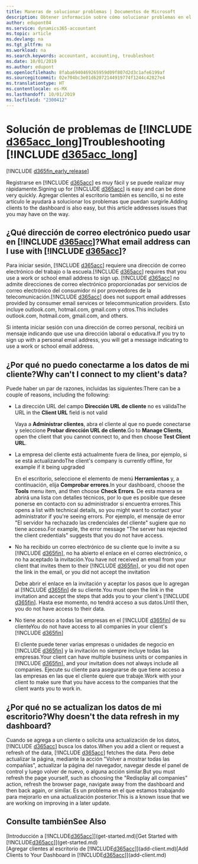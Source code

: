 ```yaml
---
title: Maneras de solucionar problemas | Documentos de Microsoft
description: Obtener información sobre cómo solucionar problemas en el Accountant Hub de Dynamics 365.
author: edupont04
ms.service: dynamics365-accountant
ms.topic: article
ms.devlang: na
ms.tgt_pltfrm: na
ms.workload: na
ms.search.keywords: accountant, accounting, troubleshoot
ms.date: 10/01/2019
ms.author: edupont
ms.openlocfilehash: 8faba6940469265959d09f807d2d3c1afe6199af
ms.sourcegitcommit: 02e704bc3e01d62072144919774f1244c42827e4
ms.translationtype: HT
ms.contentlocale: es-MX
ms.lasthandoff: 10/01/2019
ms.locfileid: "2300412"
---
```

# <a name="troubleshooting-include-d365acc_longincludesd365acc_long_mdmd"></a><span data-ttu-id="fd32e-103">Solución de problemas de [!INCLUDE [d365acc_long](includes/d365acc_long_md.md)]</span><span class="sxs-lookup"><span data-stu-id="fd32e-103">Troubleshooting [!INCLUDE [d365acc_long](includes/d365acc_long_md.md)]</span></span>
[!INCLUDE [d365fin_early_release](includes/d365fin_early_release.md.md)]

<span data-ttu-id="fd32e-104">Registrarse en [!INCLUDE [d365acc](includes/d365acc_md.md)] es muy fácil y se puede realizar muy rápidamente.</span><span class="sxs-lookup"><span data-stu-id="fd32e-104">Signing up for [!INCLUDE [d365acc](includes/d365acc_md.md)] is easy and can be done very quickly.</span></span> <span data-ttu-id="fd32e-105">Agregar clientes al escritorio también es sencillo, si no este artículo le ayudará a solucionar los problemas que puedan surgirle.</span><span class="sxs-lookup"><span data-stu-id="fd32e-105">Adding clients to the dashboard is also easy, but this article addresses issues that you may have on the way.</span></span>

## <a name="what-email-address-can-i-use-with-include-d365accincludesd365acc_mdmd"></a><span data-ttu-id="fd32e-106">¿Qué dirección de correo electrónico puedo usar en [!INCLUDE [d365acc](includes/d365acc_md.md)]?</span><span class="sxs-lookup"><span data-stu-id="fd32e-106">What email address can I use with [!INCLUDE [d365acc](includes/d365acc_md.md)]?</span></span>
<span data-ttu-id="fd32e-107">Para iniciar sesión, [!INCLUDE [d365acc](includes/d365acc_md.md)] requiere una dirección de correo electrónico del trabajo o la escuela.</span><span class="sxs-lookup"><span data-stu-id="fd32e-107">[!INCLUDE [d365acc](includes/d365acc_md.md)] requires that you use a work or school email address to sign up.</span></span> <span data-ttu-id="fd32e-108">[!INCLUDE [d365acc](includes/d365acc_md.md)] no admite direcciones de correo electrónico proporcionadas por servicios de correo electrónico del consumidor ni por proveedores de la telecomunicación.</span><span class="sxs-lookup"><span data-stu-id="fd32e-108">[!INCLUDE [d365acc](includes/d365acc_md.md)] does not support email addresses provided by consumer email services or telecommunication providers.</span></span> <span data-ttu-id="fd32e-109">Esto incluye outlook.com, hotmail.com, gmail.com y otros.</span><span class="sxs-lookup"><span data-stu-id="fd32e-109">This includes outlook.com, hotmail.com, gmail.com, and others.</span></span>  

<span data-ttu-id="fd32e-110">Si intenta iniciar sesión con una dirección de correo personal, recibirá un mensaje indicando que use una dirección laboral o educativa.</span><span class="sxs-lookup"><span data-stu-id="fd32e-110">If you try to sign up with a personal email address, you will get a message indicating to use a work or school email address.</span></span>  

## <a name="why-cant-i-connect-to-my-clients-data"></a><span data-ttu-id="fd32e-111">¿Por qué no puedo conectarme a los datos de mi cliente?</span><span class="sxs-lookup"><span data-stu-id="fd32e-111">Why can't I connect to my client's data?</span></span>
<span data-ttu-id="fd32e-112">Puede haber un par de razones, incluidas las siguientes:</span><span class="sxs-lookup"><span data-stu-id="fd32e-112">There can be a couple of reasons, including the following:</span></span>

- <span data-ttu-id="fd32e-113">La dirección URL del campo **Dirección URL de cliente** no es válida</span><span class="sxs-lookup"><span data-stu-id="fd32e-113">The URL in the **Client URL** field is not valid</span></span>  

  <span data-ttu-id="fd32e-114">Vaya a **Administrar clientes**, abra el cliente al que no puede conectarse y seleccione **Probar dirección URL de cliente**.</span><span class="sxs-lookup"><span data-stu-id="fd32e-114">Go to **Manage Clients**, open the client that you cannot connect to, and then choose **Test Client URL**.</span></span>  
- <span data-ttu-id="fd32e-115">La empresa del cliente está actualmente fuera de línea, por ejemplo, si se está actualizando</span><span class="sxs-lookup"><span data-stu-id="fd32e-115">The client's company is currently offline, for example if it being upgraded</span></span>

  <span data-ttu-id="fd32e-116">En el escritorio, seleccione el elemento de menú **Herramientas** y, a continuación, elija **Comprobar errores**.</span><span class="sxs-lookup"><span data-stu-id="fd32e-116">In your dashboard, choose the **Tools** menu item, and then choose **Check Errors**.</span></span> <span data-ttu-id="fd32e-117">De esta manera se abrirá una lista con detalles técnicos, por lo que es posible que desee ponerse en contacto con su administrador si encuentra errores.</span><span class="sxs-lookup"><span data-stu-id="fd32e-117">This opens a list with technical details, so you might want to contact your administrator if you're seeing errors.</span></span> <span data-ttu-id="fd32e-118">Por ejemplo, el mensaje de error "El servidor ha rechazado las credenciales del cliente" sugiere que no tiene acceso.</span><span class="sxs-lookup"><span data-stu-id="fd32e-118">For example, the error message "The server has rejected the client credentials" suggests that you do not have access.</span></span>  
- <span data-ttu-id="fd32e-119">No ha recibido un correo electrónico de su cliente que lo invite a su [!INCLUDE [d365fin](includes/d365fin_md.md)], no ha abierto el enlace en el correo electrónico, o no ha aceptado la invitación.</span><span class="sxs-lookup"><span data-stu-id="fd32e-119">You have not received an email from your client that invites them to their [!INCLUDE [d365fin](includes/d365fin_md.md)], or you did not open the link in the email, or you did not accept the invitation</span></span>

  <span data-ttu-id="fd32e-120">Debe abrir el enlace en la invitación y aceptar los pasos que lo agregan al [!INCLUDE [d365fin](includes/d365fin_md.md)] de su cliente.</span><span class="sxs-lookup"><span data-stu-id="fd32e-120">You must open the link in the invitation and accept the steps that adds you to your client's [!INCLUDE [d365fin](includes/d365fin_md.md)].</span></span> <span data-ttu-id="fd32e-121">Hasta ese momento, no tendrá acceso a sus datos.</span><span class="sxs-lookup"><span data-stu-id="fd32e-121">Until then, you do not have access to their data.</span></span>  
- <span data-ttu-id="fd32e-122">No tiene acceso a todas las empresas en el [!INCLUDE [d365fin](includes/d365fin_md.md)] de su cliente</span><span class="sxs-lookup"><span data-stu-id="fd32e-122">You do not have access to all companies in your client's [!INCLUDE [d365fin](includes/d365fin_md.md)]</span></span>

  <span data-ttu-id="fd32e-123">El cliente puede tener varias empresas o unidades de negocio en [!INCLUDE [d365fin](includes/d365fin_md.md)] y la invitación no siempre incluye todas las empresas.</span><span class="sxs-lookup"><span data-stu-id="fd32e-123">Your client can have multiple business units or companies in [!INCLUDE [d365fin](includes/d365fin_md.md)], and your invitation does not always include all companies.</span></span> <span data-ttu-id="fd32e-124">Ejecute su cliente para asegurarse de que tiene acceso a las empresas en las que el cliente quiere que trabaje.</span><span class="sxs-lookup"><span data-stu-id="fd32e-124">Work with your client to make sure that you have access to the companies that the client wants you to work in.</span></span>  

## <a name="why-doesnt-the-data-refresh-in-my-dashboard"></a><span data-ttu-id="fd32e-125">¿Por qué no se actualizan los datos de mi escritorio?</span><span class="sxs-lookup"><span data-stu-id="fd32e-125">Why doesn't the data refresh in my dashboard?</span></span>
<span data-ttu-id="fd32e-126">Cuando se agrega a un cliente o solicita una actualización de los datos, [!INCLUDE [d365acc](includes/d365acc_md.md)] busca los datos.</span><span class="sxs-lookup"><span data-stu-id="fd32e-126">When you add a client or request a refresh of the data, [!INCLUDE [d365acc](includes/d365acc_md.md)] fetches the data.</span></span> <span data-ttu-id="fd32e-127">Pero debe actualizar la página, mediante la acción "Volver a mostrar todas las compañías", actualizar la página del navegador, navegar desde el panel de control y luego volver de nuevo, o alguna acción similar.</span><span class="sxs-lookup"><span data-stu-id="fd32e-127">But you must refresh the page yourself, such as choosing the "Redisplay all companies" action, refresh the browser page, navigate away from the dashboard and then back again, or similar.</span></span> <span data-ttu-id="fd32e-128">Es un problema en el que estamos trabajando para mejorarlo en una actualización posterior.</span><span class="sxs-lookup"><span data-stu-id="fd32e-128">This is a known issue that we are working on improving in a later update.</span></span>  

## <a name="see-also"></a><span data-ttu-id="fd32e-129">Consulte también</span><span class="sxs-lookup"><span data-stu-id="fd32e-129">See Also</span></span>
<span data-ttu-id="fd32e-130">[Introducción a [!INCLUDE[d365acc](includes/d365acc_md.md)]](get-started.md)</span><span class="sxs-lookup"><span data-stu-id="fd32e-130">[Get Started with [!INCLUDE[d365acc](includes/d365acc_md.md)]](get-started.md)</span></span>  
<span data-ttu-id="fd32e-131">[Agregar clientes al escritorio de [!INCLUDE[d365acc](includes/d365acc_md.md)]](add-client.md)</span><span class="sxs-lookup"><span data-stu-id="fd32e-131">[Add Clients to Your Dashboard in [!INCLUDE[d365acc](includes/d365acc_md.md)]](add-client.md)</span></span>  
